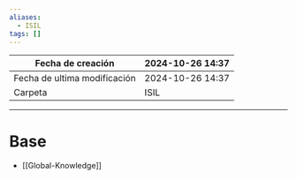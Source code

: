 ```yaml
---
aliases:
  - ISIL
tags: []
---
```


| Fecha de creación            | 2024-10-26 14:37      |
| ---------------------------- | ---------------------------------- |
| Fecha de ultima modificación | 2024-10-26 14:37 |
| Carpeta                      | ISIL             |

___

# Base

- [[Global-Knowledge]]